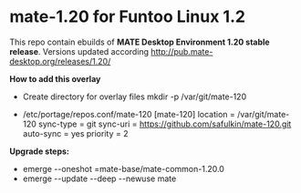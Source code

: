 # mate-1.20 for Funtoo Linux 1.2
This repo contain ebuilds of **MATE Desktop Environment 1.20 stable release**.
Versions updated according http://pub.mate-desktop.org/releases/1.20/

**How to add this overlay**
- Create directory for overlay files
    mkdir -p /var/git/mate-120

- /etc/portage/repos.conf/mate-120 
    [mate-120]
    location = /var/git/mate-120
    sync-type = git
    sync-uri = https://github.com/safulkin/mate-120.git
    auto-sync = yes
    priority = 2


**Upgrade steps:**
- emerge --oneshot =mate-base/mate-common-1.20.0
- emerge --update --deep --newuse mate
